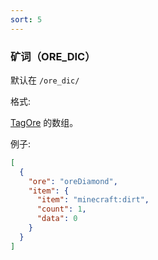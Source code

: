 ```yaml
---
sort: 5
---
```


### 矿词（ORE_DIC）

默认在 `/ore_dic/`

格式:

[TagOre](https://ecdcaeb.github.io/ResourceModLoader/zh_cn/deserializer/TagOre) 的数组。

例子:

```json
[
  {
    "ore": "oreDiamond",
    "item": {
      "item": "minecraft:dirt",
      "count": 1,
      "data": 0
    }
  }
]
```